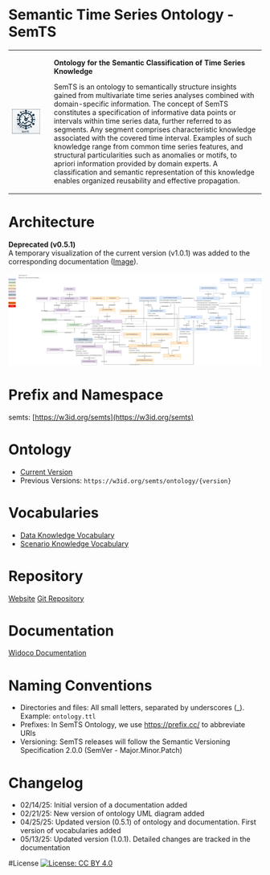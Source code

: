 # Semantic Time Series Ontology - SemTS
<table style="border: none;">
  <tr style="border: none;">
    <td style="border: none; padding-right: 20px;">
      <img src="https://raw.githubusercontent.com/semts-ontology/SemTS/refs/heads/main/assets/images/logo.png" alt="SemTS Logo" width="800px" style="vertical-align: middle;"/>  
    </td>
    <td style="border: none; vertical-align: top;">
      <p><b>Ontology for the Semantic Classification of Time Series Knowledge</b></p>
      <p>SemTS is an ontology to semantically structure insights gained from multivariate time series analyses combined with domain-specific information.
      The concept of SemTS constitutes a specification of informative data points or intervals within time series data, further referred to as segments. Any segment comprises characteristic knowledge associated with the covered time interval. Examples of such knowledge range from common time series features, and structural particularities such as anomalies or motifs, to apriori information provided by domain experts. A classification and semantic representation of this knowledge enables organized reusability and effective propagation.</p>
    </td>
  </tr>
</table>

# Architecture
**Deprecated (v0.5.1)** <br>
A temporary visualization of the current version (v1.0.1) was added to the corresponding documentation ([Image](assets/images/semts.svg)). <br><br>
![Architecture](assets/images/semts_visual_model.drawio.svg)

# Prefix and Namespace
semts: [https://w3id.org/semts](https://w3id.org/semts)

# Ontology
- [Current Version](https://w3id.org/semts/ontology)
- Previous Versions: `https://w3id.org/semts/ontology/{version}`

# Vocabularies
- [Data Knowledge Vocabulary](https://w3id.org/semts/vocabulary/data-knowledge/)
- [Scenario Knowledge Vocabulary](https://w3id.org/semts/vocabulary/scenario-knowledge/)

# Repository
[Website](https://semts-ontology.github.io/SemTS/index.html)
[Git Repository](https://github.com/semts-ontology/SemTS/)

# Documentation
[Widoco Documentation](https://w3id.org/semts/ontology)

# Naming Conventions
- Directories and files: All small letters, separated by underscores (_). Example: `ontology.ttl`
- Prefixes: In SemTS Ontology, we use https://prefix.cc/ to abbreviate URIs
- Versioning: SemTS releases will follow the Semantic Versioning Specification 2.0.0 (SemVer - Major.Minor.Patch)

# Changelog
- 02/14/25: Initial version of a documentation added
- 02/21/25: New version of ontology UML diagram added
- 04/25/25: Updated version (0.5.1) of ontology and documentation. First version of vocabularies added
- 05/13/25: Updated version (1.0.1). Detailed changes are tracked in the documentation

#License
[![License: CC BY 4.0](https://img.shields.io/badge/License-CC%20BY%204.0-lightgrey.svg)](https://creativecommons.org/licenses/by/4.0/)
